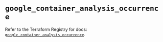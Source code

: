 # `google_container_analysis_occurrence`

Refer to the Terraform Registry for docs: [`google_container_analysis_occurrence`](https://registry.terraform.io/providers/hashicorp/google/5.31.1/docs/resources/container_analysis_occurrence).
